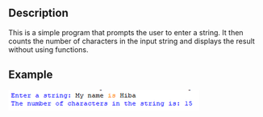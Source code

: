 ## Description
This is a simple program that prompts the user to enter a string. It then counts the number of characters in the input string and displays the result without using functions.
## Example
<img src="example.png">
